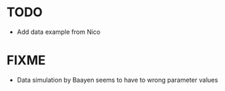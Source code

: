 # TODO

* Add data example from Nico

# FIXME

* Data simulation by Baayen seems to have to wrong parameter values


